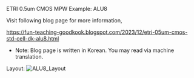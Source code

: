 ETRI 0.5um CMOS MPW Example: ALU8

Visit following blog page for more information,

https://fun-teaching-goodkook.blogspot.com/2023/12/etri-05um-cmos-std-cell-dk-alu8.html

* Note: Blog page is written in Korean. You may read via machine translation.

Layout:
![ALU8_Layout](https://github.com/GoodKook/ETRI-0.5u-CMOS-MPW-DK-Example--ALU8/assets/162967523/9fc123c3-eae6-47b3-91f7-3a6604200bea)
